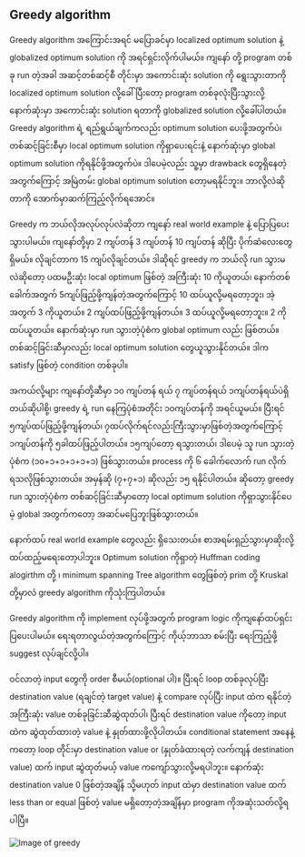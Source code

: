 ## Greedy algorithm

Greedy algorithm အကြောင်းအရင် မပြောခင်မှာ localized optimum solution နဲ့ globalized optimum solution ကို အရင်ရှင်းလိုက်ပါမယ်။ ကျနော် တို့ program တစ်ခု run တဲ့အခါ အဆင့်တစ်ဆင့်စီ တိုင်းမှာ အကောင်းဆုံး solution ကို ရွေးသွားတာကို localized optimum solution လို့ခေါ် ပြီးတော့ program တစ်ခုလုံးပြီးသွားလို့ နောက်ဆုံးမှာ အကောင်းဆုံး solution ရတာကို globalized solution လို့ခေါ်ပါတယ်။ Greedy algorithm ရဲ့ ရည်ရွယ်ချက်ကလည်း optimum solution ပေးဖို့အတွက်ပဲ၊ တစ်ဆင့်ခြင်းစီမှာ local optimum solution ကိုရှာပေးရင်းနဲ့ နောက်ဆုံးမှာ global optimum solution ကိုရနိုင်ဖို့အတွက်ပဲ။ ဒါပေမဲ့လည်း သူ့မှာ drawback တွေရှိနေတဲ့အတွက်ကြောင့် အမြဲတမ်း global optimum solution တော့မရနိုင်ဘူး။ ဘာလို့လဲဆိုတာကို အောက်မှာဆက်ကြည့်လိုက်ရအောင်။

Greedy က ဘယ်လိုအလုပ်လုပ်လဲဆိုတာ ကျနော် real world example နဲ့ ပြောပြပေးသွားပါမယ်။ ကျနော်တို့မှာ 2 ကျပ်တန် 3 ကျပ်တန် 10 ကျပ်တန် ဆိုပြီး ပိုက်ဆံလေးတွေရှိမယ်။ လိုချင်တာက 15 ကျပ်လိုချင်တယ်။ ဒါဆိုရင် greedy က ဘယ်လို run သွားမလဲဆိုတော့ ပထမဦးဆုံး local optimum ဖြစ်တဲ့ အကြီးဆုံး 10 ကိုယူတယ်၊ နောက်တစ်ခေါက်အတွက် 5ကျပ်ဖြည့်ဖို့ကျန်တဲ့အတွက်ကြောင့် 10 ထပ်ယူလို့မရတော့ဘူး၊ အဲ့အတွက် 3 ကိုယူတယ်။ 2 ကျပ်ထပ်ဖြည့်ဖို့ကျန်တယ်။ 3 ထပ်ယူလို့မရတော့ဘူး။ 2 ကို ထပ်ယူတယ်။ နောက်ဆုံးမှာ run သွားတဲ့ပုံစံက global optimum လည်း ဖြစ်တယ်။ တစ်ဆင့်ခြင်းဆီမှာလည်း local optimum solution တွေယူသွားနိုင်တယ်။ ဒါက satisfy ဖြစ်တဲ့ condition တစ်ခုပါ။

အကယ်လို့များ ကျနော်တို့ဆီမှာ ၁၀ ကျပ်တန် ရယ် ၇ ကျပ်တန်ရယ် ၁ကျပ်တန်ရယ်ပဲရှိတယ်ဆိုပါစို့၊ greedy ရဲ့ run နေကြပုံစံအတိုင်း ၁၀ကျပ်တန်ကို အရင်ယူမယ်။ ပြီးရင် ၅ကျပ်ထပ်ဖြည့်ဖို့ကျန်တယ်၊ ၇ထပ်လိုက်ရင်လည်းကြီးသွားမှာဖြစ်တဲ့အတွက်ကြောင့် ၁ကျပ်တန်ကို ၅ခါထပ်ဖြည့်ပါတယ်။ ၁၅ကျပ်တော့ ရသွားတယ်၊ ဒါပေမဲ့ သူ run သွားတဲ့ပုံစံက (၁၀+၁+၁+၁+၁+၁) ဖြစ်သွားတယ်။ process ကို ၆ ခေါက်လောက် run လိုက်ရသလိုဖြစ်သွားတယ်။ အမှန်ဆို (၇+၇+၁) ဆိုလည်း ၁၅ ရနိုင်ပါတယ်။ ဆိုတော့ greedy run သွားတဲ့ပုံစံက တစ်ဆင့်ခြင်းဆီမှာတော့ local optimum solution ကိုရှာသွားနိုင်ပေမဲ့ global အတွက်ကတော့ အဆင်မပြေဘူးဖြစ်သွားတယ်။

နောက်ထပ် real world example တွေလည်း ရှိသေးတယ်။ စာအရမ်းရှည်သွားမှာဆိုးလို့ ထပ်ထည့်မရေးတော့ပါဘူး။
Optimum solution ကိုရှာတဲ့ Huffman coding alogirthm တို့ ၊ minimum spanning Tree algorithm တွေဖြစ်တဲ့ prim တို့ Kruskal တို့မှာလဲ greedy algorithm ကိုသုံးကြပါတယ်။

Greedy algorithm ကို implement လုပ်ဖို့အတွက် program logic ကိုကျနော်ထပ်ရှင်းပြပေးပါမယ်။ ရေးရတာလွယ်တဲ့အတွက်ကြောင့် ကိုယ့်ဘာသာ စမ်းပြီး ရေးကြည့်ဖို့ suggest လုပ်ချင်လို့ပါ။

ဝင်လာတဲ့ input တွေကို order စီမယ်(optional ပါ)။ ပြီးရင် loop တစ်ခုလုပ်ပြီး destination value (ရချင်တဲ့ target value) နဲ့ compare လုပ်ပြီး input ထဲက ရနိုင်တဲ့ အကြီးဆုံး value တစ်ခုခြင်းဆီဆွဲထုတ်ပါ၊ ပြီးရင် destination value ကိုတော့ input ထဲက ဆွဲထုတ်ထားတဲ့ value နဲ့ နှုတ်ထားဖို့လိုပါတယ်။ conditional statement အနေနဲ့ကတော့ loop တိုင်းမှာ destination value or (နှုတ်ခံထားရတဲ့ လက်ကျန် destination value) ထက် input ဆွဲထုတ်မယ့် value ကကျော်သွားလို့မရပါဘူး။ နောက်ဆုံး destination value 0 ဖြစ်တဲ့အချိန် သို့မဟုတ် input ထဲမှာ destination value ထက် less than or equal ဖြစ်တဲ့ value မရှိတော့တဲ့အချိန်မှာ program ကိုအဆုံးသတ်လို့ရပါပြီ။

![Image of greedy](https://raw.githubusercontent.com/HlaingTinHtun/Data-Structure-Algorithm-In-Burmese-Explanations/master/assets/greedy/Screen%20Shot%202019-08-10%20at%206.54.15%20PM.png)
